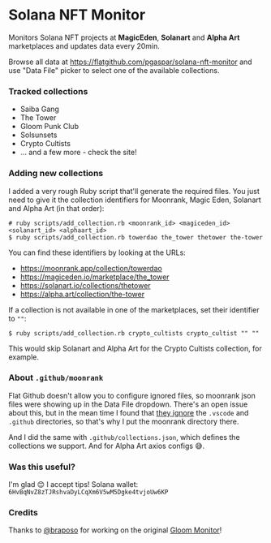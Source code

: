 # Solana NFT Monitor

Monitors Solana NFT projects at **MagicEden**, **Solanart** and **Alpha Art** marketplaces and updates data every 20min.

Browse all data at https://flatgithub.com/pgaspar/solana-nft-monitor and use "Data File" picker to select one of the available collections.

### Tracked collections

* Saiba Gang
* The Tower
* Gloom Punk Club
* Solsunsets
* Crypto Cultists
* ... and a few more - check the site!

### Adding new collections

I added a very rough Ruby script that'll generate the required files. You just need to give it the collection identifiers for Moonrank, Magic Eden, Solanart and Alpha Art (in that order):

```shell
# ruby scripts/add_collection.rb <moonrank_id> <magiceden_id> <solanart_id> <alphaart_id>
$ ruby scripts/add_collection.rb towerdao the_tower thetower the-tower
```

You can find these identifiers by looking at the URLs:

* https://moonrank.app/collection/towerdao
* https://magiceden.io/marketplace/the_tower
* https://solanart.io/collections/thetower
* https://alpha.art/collection/the-tower

If a collection is not available in one of the marketplaces, set their identifier to `""`:

```shell
$ ruby scripts/add_collection.rb crypto_cultists crypto_cultist "" ""
```

This would skip Solanart and Alpha Art for the Crypto Cultists collection, for example.

### About `.github/moonrank`

Flat Github doesn't allow you to configure ignored files, so moonrank json files were showing up in the Data File dropdown. There's an open issue about this, but in the mean time I found that [they ignore](https://github.com/githubocto/flat-viewer/blob/main/src/api/index.ts#L49) the `.vscode` and `.github` directories, so that's why I put the moonrank directory there.

And I did the same with `.github/collections.json`, which defines the collections we support. And for Alpha Art axios configs 😅.

### Was this useful?

I'm glad 😊 I accept tips! Solana wallet: `6HvBqNvZ8zTJRshvaDyLCqXm6V5wM5Dgke4tvjoUw6KP`

### Credits

Thanks to [@braposo](https://github.com/braposo) for working on the original [Gloom Monitor](https://github.com/braposo/gloom-monitor)!

